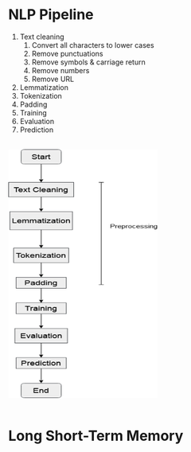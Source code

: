 # NLP Pipeline

1. Text cleaning
    1. Convert all characters to lower cases
    2. Remove punctuations
    3. Remove symbols & carriage return
    4. Remove numbers
    5. Remove URL
2. Lemmatization
3. Tokenization
4. Padding
5. Training 
6. Evaluation
7. Prediction

<br/>

<img src="img/pipeline.png" height=500 width=300>

<br/>
<br/>

# Long Short-Term Memory

